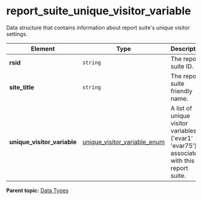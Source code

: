 # report_suite_unique_visitor_variable

Data structure that contains information about report suite's unique visitor settings.

|Element|Type|Description|
|-------|----|-----------|
|**rsid** |`string` | The report suite ID. |
|**site_title** |`string` | The report suite friendly name. |
|**unique_visitor_variable** |[unique_visitor_variable_enum](r_unique_visitor_variable_enum.md#) | A list of unique visitor variables ('evar1' - 'evar75') associated with this report suite. |

**Parent topic:** [Data Types](../data_types/c_datatypes.md)

